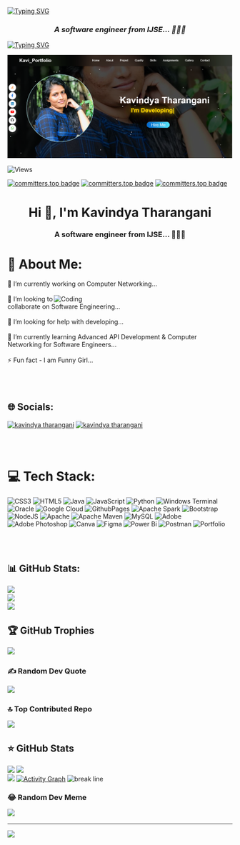 [![Typing SVG](https://readme-typing-svg.herokuapp.com?font=Fira+Code&size=30&pause=1000&center=true&random=false&width=1000&lines=Hi+%F0%9F%91%8B%2C+I'm+Kavindya+Tharangani;IJSE-+Institute+of+Software+Engineering)](https://git.io/typing-svg)
<h3 align="center"><i>A software engineer from IJSE... 🎯🎯🎯</i></h3>


[![Typing SVG](https://readme-typing-svg.herokuapp.com?font=Fira+Code&pause=1000&center=true&random=false&width=1000&lines=Java+%7C+OOP+%7C+Algorithms+%F0%9F%91%A8%E2%80%8D%F0%9F%92%BB;Competitive+Programmer+%E2%9C%A8;Always+Learning+New+Things+%F0%9F%92%AB;Implementing+Innovative+Solutions+%E2%9C%8C%EF%B8%8F)](https://git.io/typing-svg)


<a href="http://localhost:63342/MyPortfolio/index.html?_ijt=g8assuqnbj6jceu0sc2ff9eatk&_ij_reload=RELOAD_ON_SAVE" target="_blank">
    <a href="http://localhost:63342/MyPortfolio/index.html?_ijt=b9jd2b4lss0cj693p1vk5bq6mt&_ij_reload=RELOAD_ON_SAVE" target="_blank">
<img src="portfolio.png" alt="portfolio" href="http://localhost:63342/MyPortfolio/index.html?_ijt=b9jd2b4lss0cj693p1vk5bq6mt&_ij_reload=RELOAD_ON_SAVE"></a>

<p align="left">
    <img src="https://komarev.com/ghpvc/?username=kavitharangani&label=Profile%20Views&color=green&style=flat" alt="Views"/>
</p>


[![committers.top badge](https://user-badge.committers.top/sri_lanka/kavitharangani.svg)](https://user-badge.committers.top/sri_lanka/kavitharangani)
[![committers.top badge](https://user-badge.committers.top/sri_lanka_public/kavitharangani.svg)](https://user-badge.committers.top/sri_lanka_public/kavitharangani)
[![committers.top badge](https://user-badge.committers.top/sri_lanka_private/kavitharangani.svg)](https://user-badge.committers.top/sri_lanka_private/kavitharangani)


<h1 align="center">Hi 👋, I'm Kavindya Tharangani</h1>
<h3 align="center">A software engineer from IJSE... 🎯🎯🎯</h3>


# 💫 About Me:


🔭 I’m currently working on Computer Networking...<br><br>👯
<img  align ="right" alt="Coding" width="400"  src ="https://media.tenor.com/rePDfDWO3XoAAAAd/hacking.gif">
I’m looking to collaborate on Software Engineering...<br><br>🤝 I’m looking for help with developing...<br><br>🌱 I’m currently learning Advanced API Development & Computer Networking for Software Engineers...<br><br>⚡ Fun fact - I am Funny Girl...

<br><br>

## 🌐 Socials:
<p align="left">
<a href="https://linkedin.com/in/kavindya tharangani" target="blank"><img align="center" src="https://raw.githubusercontent.com/rahuldkjain/github-profile-readme-generator/master/src/images/icons/Social/linked-in-alt.svg" alt="kavindya tharangani" height="30" width="40" /></a>
<a href="https://fb.com/kavindya tharangani" target="blank"><img align="center" src="https://raw.githubusercontent.com/rahuldkjain/github-profile-readme-generator/master/src/images/icons/Social/facebook.svg" alt="kavindya tharangani" height="30" width="40" /></a>
</p>

<br><br>

# 💻 Tech Stack:
![CSS3](https://img.shields.io/badge/css3-%231572B6.svg?style=flat&logo=css3&logoColor=white) ![HTML5](https://img.shields.io/badge/html5-%23E34F26.svg?style=flat&logo=html5&logoColor=white) ![Java](https://img.shields.io/badge/java-%23ED8B00.svg?style=flat&logo=openjdk&logoColor=white) ![JavaScript](https://img.shields.io/badge/javascript-%23323330.svg?style=flat&logo=javascript&logoColor=%23F7DF1E) ![Python](https://img.shields.io/badge/python-3670A0?style=flat&logo=python&logoColor=ffdd54) ![Windows Terminal](https://img.shields.io/badge/Windows%20Terminal-%234D4D4D.svg?style=flat&logo=windows-terminal&logoColor=white) ![Oracle](https://img.shields.io/badge/Oracle-F80000?style=flat&logo=oracle&logoColor=white) ![Google Cloud](https://img.shields.io/badge/GoogleCloud-%234285F4.svg?style=flat&logo=google-cloud&logoColor=white) ![GithubPages](https://img.shields.io/badge/github%20pages-121013?style=flat&logo=github&logoColor=white) ![Apache Spark](https://img.shields.io/badge/Apache%20Spark-FDEE21?style=flat&logo=apachespark&logoColor=black) ![Bootstrap](https://img.shields.io/badge/bootstrap-%238511FA.svg?style=flat&logo=bootstrap&logoColor=white) ![NodeJS](https://img.shields.io/badge/node.js-6DA55F?style=flat&logo=node.js&logoColor=white) ![Apache](https://img.shields.io/badge/apache-%23D42029.svg?style=flat&logo=apache&logoColor=white) ![Apache Maven](https://img.shields.io/badge/Apache%20Maven-C71A36?style=flat&logo=Apache%20Maven&logoColor=white) ![MySQL](https://img.shields.io/badge/mysql-%2300000f.svg?style=flat&logo=mysql&logoColor=white) ![Adobe](https://img.shields.io/badge/adobe-%23FF0000.svg?style=flat&logo=adobe&logoColor=white) ![Adobe Photoshop](https://img.shields.io/badge/adobe%20photoshop-%2331A8FF.svg?style=flat&logo=adobe%20photoshop&logoColor=white) ![Canva](https://img.shields.io/badge/Canva-%2300C4CC.svg?style=flat&logo=Canva&logoColor=white) ![Figma](https://img.shields.io/badge/figma-%23F24E1E.svg?style=flat&logo=figma&logoColor=white) ![Power Bi](https://img.shields.io/badge/power_bi-F2C811?style=flat&logo=powerbi&logoColor=black) ![Postman](https://img.shields.io/badge/Postman-FF6C37?style=flat&logo=postman&logoColor=white) ![Portfolio](https://img.shields.io/badge/Portfolio-%23000000.svg?style=flat&logo=firefox&logoColor=#FF7139)

<br><br>

## 📊 GitHub Stats:
![](https://github-readme-stats.vercel.app/api?username=kavitharangani&theme=radical&hide_border=false&include_all_commits=true&count_private=true)<br/>
![](https://github-readme-streak-stats.herokuapp.com/?user=kavitharangani&theme=radical&hide_border=false)<br/>
![](https://github-readme-stats.vercel.app/api/top-langs/?username=kavitharangani&theme=radical&hide_border=false&include_all_commits=true&count_private=true&layout=compact)


## 🏆 GitHub Trophies
![](https://github-profile-trophy.vercel.app/?username=kavitharangani&theme=radical&no-frame=false&no-bg=false&margin-w=4)

### ✍ Random Dev Quote
![](https://quotes-github-readme.vercel.app/api?type=horizontal&theme=radical)

### 🔝 Top Contributed Repo
![](https://github-contributor-stats.vercel.app/api?username=kavitharangani&limit=5&theme=tokyonight&combine_all_yearly_contributions=true)

## ⭐️ GitHub Stats

![](http://github-profile-summary-cards.vercel.app/api/cards/stats?username=kavitharangani&theme=2077)
![](http://github-profile-summary-cards.vercel.app/api/cards/repos-per-language?username=kavitharangani&theme=2077)<br/>
![](http://github-profile-summary-cards.vercel.app/api/cards/profile-details?username=kavitharangani&theme=2077)
[![Activity Graph](https://github-readme-activity-graph.vercel.app/graph?username=kavitharangani&theme=redical&hide_border=true)](https://github.com/kavitharangani)
<img src="https://github.com/kavitharangani/kavitharangani/blob/main/Github/break_line.gif" alt="break line">



### 😂 Random Dev Meme
<img src='https://randommeme-five.vercel.app/' style="height: 400px;"/>

---
[![](https://visitcount.itsvg.in/api?id=kavitharangani&icon=5&color=0)](https://visitcount.itsvg.in)
